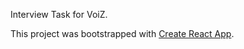 Interview Task for VoiZ.

This project was bootstrapped with [Create React App](https://github.com/facebook/create-react-app).
